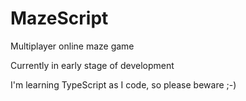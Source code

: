 MazeScript
==========

Multiplayer online maze game

Currently in early stage of development

I'm learning TypeScript as I code, so please beware ;-)

